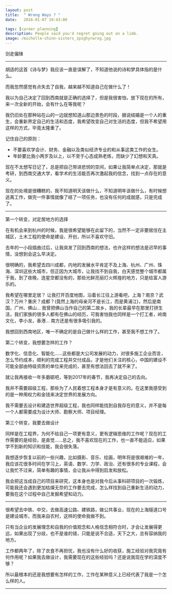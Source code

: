 ```yaml
---
layout: post
title:  " Wrong Ways ? "
date:   2016-01-07 19:43:00

tags: [career planning]
description: People said you'd regret going out on a limb.  
image: /michelle-chinn-sisters_zpsghyrwrxg.jpg
---
```


<span class="post__tag">剑走偏锋</span>

-------

胡适的这首《诗与梦》我应该一直是误解了，不知道他说的诗和梦具体指的是什么。

而我忽然感觉有点失去了自我，越来越不知道自己在做什么了！

我以为自己决定了回到西南就是正确的选择了，但是我很害怕，放下现在的所有，来一次全新的开始，会有什么在等我呢？

我仍旧处在那种站在山的一边就想知道山那边景色的时段，据说结婚是一个人的重生，会重新界定自己的生活和态度，我希望改变自己对生活的态度，但我不希望用这样的方式，毕竟太隆重了。

记住自己的原则：

- 不要喜欢学会计、财务、金融以及类似经济专业的和从事这类工作的女生。
- 年龄要比我小两岁及以上，以不至于心态成熟老练，而缺少了幻想和天真。

现在不太想写日记了，总是把自己带进悲悯的空间，如果让我简单点决定，那就是考研，到西南交通大学，看学术的生活能否再次激起我的信念，找到一点存在的意义。

现在的处境是很糟糕的，我不知道明天该做什么，不知道明年该做什么，有时候想逃离工作，做完一件事情就像了结了一项任务，也没有任何的成就感，只是完成了。

-------

第一个转变，对定居地方的选择

在有机会来到杭州的时候，我是很希望能够在此留下的，当然不一定非要居住在主城区，土木工程的使命是建设、开创，所以不喜欢守旧。

去年的一小段插曲过后，让我突发了回到西南的想法，也许这样的想法是迟早的事情，没想到会这么早决定。

很明确的，我希望去四川成都，内地的发展水平肯定不及上海、杭州、广州、珠海、深圳这些大城市，但正因为大城市，让我找不到自我，白天感觉整个城市都属于我，到了夜晚，连星空都没有的，那些光鲜亮丽灯火辉煌的地方，只是给富人游乐的。

我希望在哪里定居？
让我打开百度地图，沿着长江往上游看吧，上海？南京？武汉？万州？重庆？成都？(竟然上海的母亲河不是长江，而是黄浦江)，然后是南国，广州、佛山...
我曾把佛山当作自己的第二故乡，我的长辈最早在那里打拼生活，我们家族的很多人都有在佛山的经历，可我害怕我也同样是一个打工者，岭南文化，李小龙，香港... 南方还是有很多吸引我的。

我想回到西南地区，唯一不确定的是自己做什么样的工作，甚至我不想工作了。

第二个转变，我想要怎样的工作？

数字化、信息化、智能化……这些都是大公司发展的动力，对很多施工企业而言，怎么节约成本，顺利的完成工程并交付成品，才是他们关注的核心，中国的建设不可能全部由特级资质的单位来完成的，甚至有想法回去了就不来了。

就让我再接收一年多磨砺吧，等到2017年的春节，我再决定自己的去向。

我并不需要超级工程，那些为了人民着想工程本身才是有意义的。在这里我感受到的是一种用权力和金钱来决定世界的发展方向。

我不需要去设计和建造世界超级工程，我也同样能找到自我存在的意义，并不是每一个人都需要成为设计大师、勘察大师、项目经理。

第三个转变，我要去做设计

同样是在工程界，为何不给自己一项更有意义，更有逻辑思维的工作呢？现在的工作需要的是经验，是直觉……总之，我不喜欢现在的工作，也一直不能适应，如果学不到新的知识和技能，我会很失落。

我想逐步恢复以前的一些兴趣，比如摄影、音乐、绘画，明年将是很艰难的一年，我应该花很多时间在学习上，英语、数学、力学、政治、还有很多的专业课程，会让我忙不过来，简单有趣的事情，会让我从中得到启发和放松。

我会把这当成自己的项目来研究，这本身也是对我今后从事科研项目的一次锻炼，可能我还会遇到更加枯燥无奈的工作要去完成，怎么样找到自己重新生活的动力，要我在这个过程中自己发掘希望和动力。


-------

很希望去中铁、中交，去做高速公路、建铁路，做公共事业，现在的上海隧道口号是建设城市，而我来自农村，这样的使命我做不到。

只有当企业的发展理念和自我的价值观念和人格信念相符合时，才会让发展得更远，如果出现了分歧，也不是谁的错，只能是说不合适，天下之大，总有容纳我的地方。

工作都两年了，除了衣食不再担忧，我也没有什么好的收获，施工经验对我究竟有何作用呢？如果我去做设计，我需要现在的这些经验吗？还是说我现在学的深度不够？

所以最根本的还是我想要有怎样的工作，工作在某种意义上已经代表了我是一个怎么样的人。


------

